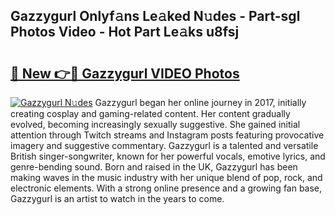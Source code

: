 ## Gazzygurl Onlyf𝚊ns Le𝚊ked N𝚞des - Part-sgl Photos Video - Hot Part Le𝚊ks u8fsj

# <h2><a href="http://ab98400.deff.icu/?id=Gazzygurl">🔗 New 👉🔴 Gazzygurl VIDEO Photos</a></h2>

[![Gazzygurl N𝚞des](https://i.imgur.com/rIISA9y.gif)](http://ab98400.deff.icu/?id=Gazzygurl)
Gazzygurl began her online journey in 2017, initially creating cosplay and gaming-related content. Her content gradually evolved, becoming increasingly sexually suggestive. She gained initial attention through Twitch streams and Instagram posts featuring provocative imagery and suggestive commentary. Gazzygurl is a talented and versatile British singer-songwriter, known for her powerful vocals, emotive lyrics, and genre-bending sound. Born and raised in the UK, Gazzygurl has been making waves in the music industry with her unique blend of pop, rock, and electronic elements. With a strong online presence and a growing fan base, Gazzygurl is an artist to watch in the years to come.
